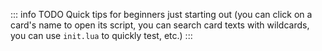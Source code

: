 ::: info TODO
Quick tips for beginners just starting out
(you can click on a card's name to open its script, you can search card texts with wildcards, you can use `init.lua` to quickly test, etc.)
:::
